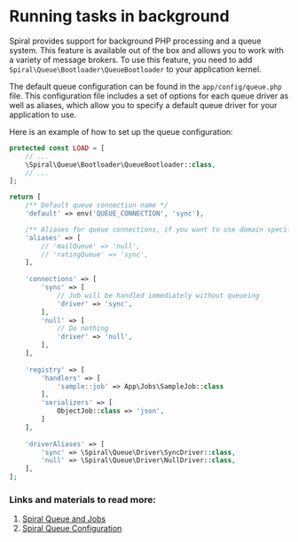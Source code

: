 # Running tasks in background

Spiral provides support for background PHP processing and a queue system. This feature is available out of the box and allows you to work with a variety of message brokers. To use this feature, you need to add `Spiral\Queue\Bootloader\QueueBootloader` to your application kernel.

The default queue configuration can be found in the `app/config/queue.php` file. This configuration file includes a set of options for each queue driver as well as aliases, which allow you to specify a default queue driver for your application to use.

Here is an example of how to set up the queue configuration:

```php
protected const LOAD = [
    // ...
    \Spiral\Queue\Bootloader\QueueBootloader::class,
    // ...
];

return [
    /** Default queue connection name */
    'default' => env('QUEUE_CONNECTION', 'sync'),

    /** Aliases for queue connections, if you want to use domain specific queues */
    'aliases' => [
        // 'mailQueue' => 'null',
        // 'ratingQueue' => 'sync',
    ],
    
    'connections' => [
        'sync' => [
            // Job will be handled immediately without queueing
            'driver' => 'sync',
        ],
        'null' => [
            // Do nothing
            'driver' => 'null',
        ],
    ],
    
    'registry' => [
        'handlers' => [
            'sample::job' => App\Jobs\SampleJob::class
        ],
        'serializers' => [
            ObjectJob::class => 'json',
        ]
    ],
    
    'driverAliases' => [
        'sync' => \Spiral\Queue\Driver\SyncDriver::class,
        'null' => \Spiral\Queue\Driver\NullDriver::class,
    ],
];
```

### Links and materials to read more:
1. [Spiral Queue and Jobs](https://spiral.dev/docs/queue-jobs/3.7/en)
2. [Spiral Queue Configuration](https://spiral.dev/docs/queue-configuration/3.7/en)
